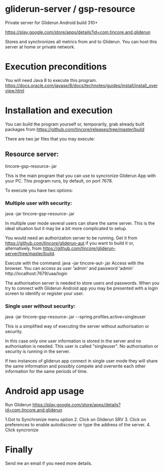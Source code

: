 # gliderun-server / gsp-resource

Private server for Gliderun Android build 310+

https://play.google.com/store/apps/details?id=com.tincore.and.gliderun

Stores and synchronizes all metrics from and to Gliderun.
You can host this server at home or private network.

# Execution preconditions

You will need Java 8 to execute this program.
https://docs.oracle.com/javase/8/docs/technotes/guides/install/install_overview.html

# Installation and execution

You can build the program yourself or, temporarily, grab already built packages from https://github.com/tincore/releases/tree/master/build

There are two jar files that you may execute:

## Resource server:
tincore-gsp-resource-<VERSION>.jar

This is the main program that you can use to syncronize Gliderun App with your PC. This program runs, by default, on port 7678. 

To execute you have two options:

### Multiple user with security:
java -jar tincore-gsp-resource-<VERSION>.jar

In multiple user mode several users can share the same server. This is the ideal situation but it may be a bit more complicated to setup. 

You would need an authorization server to be running. Get it from https://github.com/tincore/gliderun-aut if you want to build it or, alternatively, from https://github.com/tincore/gliderun-server/tree/master/build.

Execute with the command:
java -jar tincore-aut-<VERSION>.jar
Access with the browser. You can access as user 'admin' and password 'admin'
http://localhost:7679/uaa/login

The authorisation server is needed to store users and passwords. When you try to connect with Gliderun Android app you may be presented with a login screen to identify or register your user.

### Single user without security:

java -jar tincore-gsp-resource-<VERSION>.jar --spring.profiles.active=singleuser

This is a simplified way of executing the server without authorisation or security. 

In this case only one user information is stored in the server and no authorisation is needed. This user is called "singleuser". No authorisation or security is running in the server.

If two instances of gliderun app connect in single user mode they will share the same information and possibly compete and overwrite each other information for the same periods of time.

# Android app usage
Run Gliderun 
https://play.google.com/store/apps/details?id=com.tincore.and.gliderun

1.Got to Synchronize menu option
2. Click on Gliderun SRV
3. Click on preferences to enable autodiscover or type the address of the server.
4. Click syncronize

# Finally

Send me an email if you need more details.
